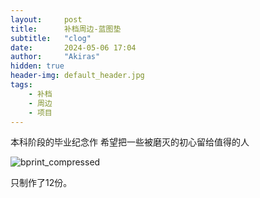 ```yaml
---
layout:     post
title:      补档周边-蓝图垫
subtitle:   "clog"
date:       2024-05-06 17:04
author:     "Akiras"
hidden: true
header-img: default_header.jpg
tags: 
    - 补档 
    - 周边
    - 项目
---
```



本科阶段的毕业纪念作
希望把一些被磨灭的初心留给值得的人

![bprint_compressed](/img/projects/shrine/bprint_compressed.jpg)

只制作了12份。

